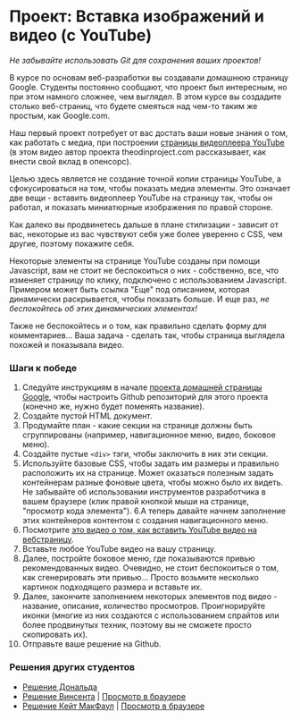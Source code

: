 # Проект: Вставка изображений и видео (с YouTube)

*Не забывайте использовать Git для сохранения ваших проектов!*

В курсе по основам веб-разработки вы создавали домашнюю страницу Google. Студенты постоянно сообщают, что проект был интересным, но при этом намного сложнее, чем выглядел. В этом курсе вы создадите столько веб-страниц, что будете смеяться над чем-то таким же простым, как Google.com.

Наш первый проект потребует от вас достать ваши новые знания о том, как работать с медиа, при построении [страницы видеоплеера YouTube](https://www.youtube.com/watch?v=V74l_zS1x8E) (в этом видео автор проекта theodinproject.com рассказывает, как внести свой вклад в опенсорс).

Целью здесь является не создание точной копии страницы YouTube, а сфокусироваться на том, чтобы показать медиа элементы. Это означает две вещи - вставить видеоплеер YouTube на страницу так, чтобы он работал, и показать миниатюрные изображения по правой стороне.

Как далеко вы продвинетесь дальше в плане стилизации - зависит от вас, некоторые из вас чувствуют себя уже более уверенно с CSS, чем другие, поэтому покажите себя.

Некоторые элементы на странице YouTube созданы при помощи Javascript, вам не стоит не беспокоиться о них - собственно, все, что изменяет страницу по клику, подключено с использованием Javascript. Примером может быть ссылка "Еще" под описанием, которая динамически раскрывается, чтобы показать больше. И еще раз, *не беспокойтесь об этих динамических элементах!*

Также не беспокойтесь и о том, как правильно сделать форму для комментариев... Ваша задача - сделать так, чтобы страница выглядела похожей и показывала видео.

### Шаги к победе

1. Следуйте инструкциям в начале [проекта домашней страницы Google](http://codenamecrud.ru/basics-of-web-development/project-html-css), чтобы настроить Github репозиторий для этого проекта (конечно же, нужно будет поменять название).
2. Создайте пустой HTML документ.
3. Продумайте план - какие секции на странице должны быть сгруппированы (например, навигационное меню, видео, боковое меню).
4. Создайте пустые `<div>` тэги, чтобы заключить в них эти секции.
5. Используйте базовые CSS, чтобы задать им размеры и правильно расположить их на странице. Может оказаться полезным задать контейнерам разные фоновые цвета, чтобы можно было их видеть. Не забывайте об использовании инструментов разработчика в вашем браузере (клик правой кнопкой мыши на странице, "просмотр кода элемента").
6.А теперь давайте начнем заполнение этих контейнеров контентом с создания навигационного меню.
7. Посмотрите [это видео о том, как вставить YouTube видео на вебстраницу](https://www.youtube.com/watch?v=ZnuwB35GYMY).
8. Вставьте любое YouTube видео на вашу страницу.
9. Далее, постройте боковое меню, где показываются привью рекомендованных видео. Очевидно, не стоит беспокоиться о том, как сгенерировать эти привью... Просто возьмите несколько картинок подходящего размера и вставьте их.
10. Далее, закончите заполнением некоторых элементов под видео - название, описание, количество просмотров. Проигнорируйте иконки (многие из них создаются с использованием спрайтов или более продвинутых техник, поэтому вы не сможете просто скопировать их).
11. Отправьте ваше решение на Github.

### Решения других студентов

* [Решение Дональда](https://github.com/donaldali/odin-html-css/tree/master/embedding_media)
* [Решение Винсента](https://github.com/wingyu/youtube_replica) | [Просмотр в браузере](http://htmlpreview.github.io/?https://github.com/wingyu/youtube_replica/blob/master/index.html)
* [Решение Кейт МакФаул](https://github.com/craftykate/odin-project/tree/master/Chapter_05-Advanced_HTML_and_CSS/youtube) | [Просмотр в браузере](https://cdn.rawgit.com/craftykate/odin-project/master/Chapter_05-Advanced_HTML_and_CSS/youtube/index.html)
